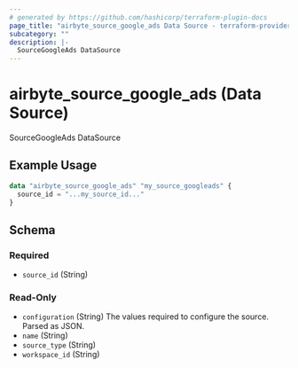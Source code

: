 ```yaml
---
# generated by https://github.com/hashicorp/terraform-plugin-docs
page_title: "airbyte_source_google_ads Data Source - terraform-provider-airbyte"
subcategory: ""
description: |-
  SourceGoogleAds DataSource
---
```


# airbyte_source_google_ads (Data Source)

SourceGoogleAds DataSource

## Example Usage

```terraform
data "airbyte_source_google_ads" "my_source_googleads" {
  source_id = "...my_source_id..."
}
```

<!-- schema generated by tfplugindocs -->
## Schema

### Required

- `source_id` (String)

### Read-Only

- `configuration` (String) The values required to configure the source. Parsed as JSON.
- `name` (String)
- `source_type` (String)
- `workspace_id` (String)
